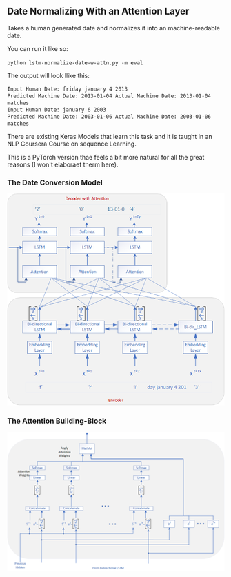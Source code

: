 ## Date Normalizing With an Attention Layer

Takes a human generated date and normalizes it into an machine-readable date. 

You can run it like so:

 `python lstm-normalize-date-w-attn.py -m eval`

The output will look llike this:

```
Input Human Date: friday january 4 2013
Predicted Machine Date: 2013-01-04 Actual Machine Date: 2013-01-04 matches
Input Human Date: january 6 2003
Predicted Machine Date: 2003-01-06 Actual Machine Date: 2003-01-06 matches
```

There are existing Keras Models that learn this task and it is taught in an NLP Coursera Course on sequence Learning. 

This is a PyTorch version thae feels a bit more natural for all the great reasons (I won't elaboraet therm here).

### The Date Conversion Model

![model](visuals/model.png)

### The Attention Building-Block

![attention mechanism](visuals/attn-mechanism.png)
